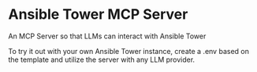 # Ansible Tower MCP Server
An MCP Server so that LLMs can interact with Ansible Tower

To try it out with your own Ansible Tower instance, create a .env based on the template and utilize the server with any LLM provider.

